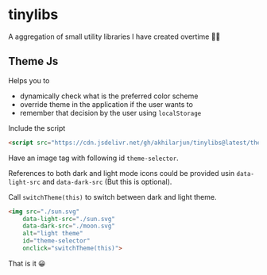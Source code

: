 # tinylibs
A aggregation of small utility libraries I have created overtime 🐱‍👤

## Theme Js

Helps you to
- dynamically check what is the preferred color scheme
- override theme in the application if the user wants to
- remember that decision by the user using `localStorage`

Include the script
```html
<script src="https://cdn.jsdelivr.net/gh/akhilarjun/tinylibs@latest/themejs/theme.min.js" onload="setupThemeIcon()"></script>
```

Have an image tag with following id `theme-selector`.

References to both dark and light mode icons could be provided usin `data-light-src` and `data-dark-src` (But this is optional).

Call `switchTheme(this)` to switch between dark and light theme.

```html
<img src="./sun.svg" 
    data-light-src="./sun.svg" 
    data-dark-src="./moon.svg"
    alt="light theme" 
    id="theme-selector"
    onclick="switchTheme(this)">
```
That is it 😀